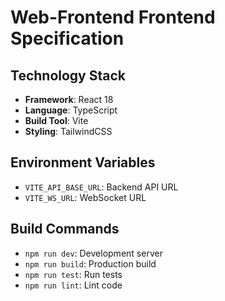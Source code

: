 # Web-Frontend Frontend Specification

## Technology Stack
- **Framework**: React 18
- **Language**: TypeScript
- **Build Tool**: Vite
- **Styling**: TailwindCSS

## Environment Variables
- `VITE_API_BASE_URL`: Backend API URL
- `VITE_WS_URL`: WebSocket URL

## Build Commands
- `npm run dev`: Development server
- `npm run build`: Production build
- `npm run test`: Run tests
- `npm run lint`: Lint code
